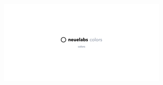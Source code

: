 <img src="https://github.com/neuelabs-design/media/blob/master/github/cover-colors%403x.png" alt="neuelabs colors cover">
